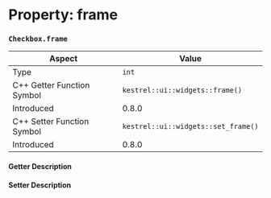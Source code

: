 
# Property: frame
### `Checkbox.frame`

| Aspect | Value |
| --- | --- |
| Type | `int` |
| C++ Getter Function Symbol | `kestrel::ui::widgets::frame()` |
| Introduced | 0.8.0 |
| C++ Setter Function Symbol | `kestrel::ui::widgets::set_frame()` |
| Introduced | 0.8.0 |

#### Getter Description

#### Setter Description

